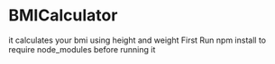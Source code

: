 # BMICalculator
it calculates your bmi using height and weight
First Run npm install to require node_modules before running it
